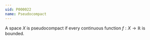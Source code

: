 ```yaml
---
uid: P000022
name: Pseudocompact
---
```

A space $X$ is pseudocompact if every continuous function $f:X \rightarrow \mathbb{R}$ is bounded.

